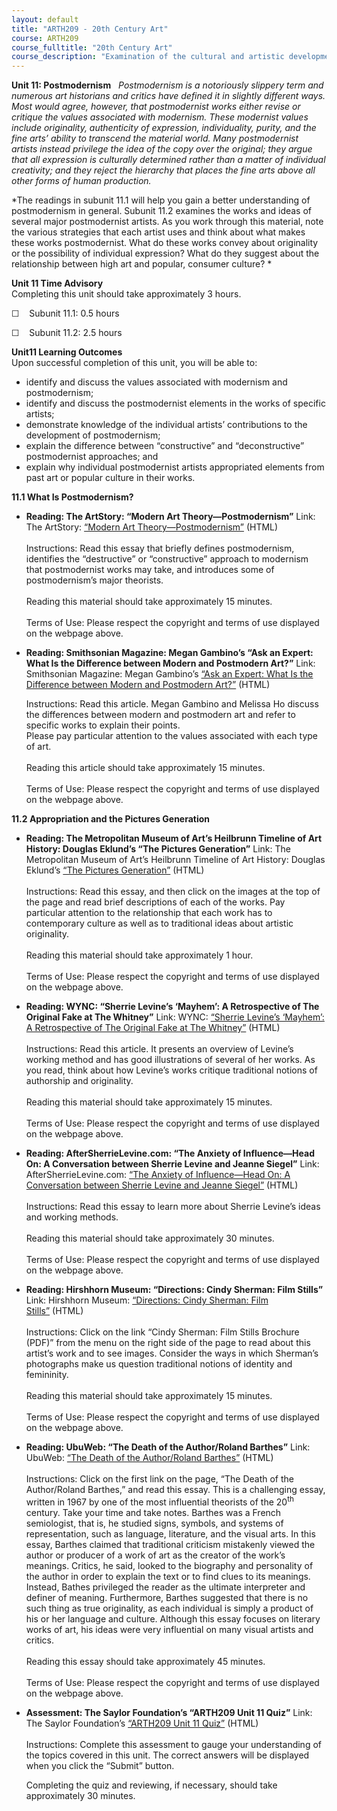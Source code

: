 ```yaml
---
layout: default
title: "ARTH209 - 20th Century Art"
course: ARTH209
course_fulltitle: "20th Century Art"
course_description: "Examination of the cultural and artistic developments of the twentieth century in Europe and the United States, surveying the artwork of Cubism, Fauvism, Futurism, Expressionism, Dadaism, Surrealism, Pop Art, and Op-Art, and Modern and Postmodern architecture."
---
```

**Unit 11: Postmodernism** <span id="11"></span> 
*Postmodernism is a notoriously slippery term and numerous art
historians and critics have defined it in slightly different ways. Most
would agree, however, that postmodernist works either revise or critique
the values associated with modernism. These modernist values include
originality, authenticity of expression, individuality, purity, and the
fine arts’ ability to transcend the material world. Many postmodernist
artists instead privilege the idea of the copy over the original; they
argue that all expression is culturally determined rather than a matter
of individual creativity; and they reject the hierarchy that places the
fine arts above all other forms of human production.*  
  

*The readings in subunit 11.1 will help you gain a better understanding
of postmodernism in general. Subunit 11.2 examines the works and ideas
of several major postmodernist artists. As you work through this
material, note the various strategies that each artist uses and think
about what makes these works postmodernist. What do these works convey
about originality or the possibility of individual expression? What do
they suggest about the relationship between high art and popular,
consumer culture? *

**Unit 11 Time Advisory**  
Completing this unit should take approximately 3 hours.  
  
 ☐    Subunit 11.1: 0.5 hours  
  
 ☐    Subunit 11.2: 2.5 hours

**Unit11 Learning Outcomes**  
Upon successful completion of this unit, you will be able to:
-   identify and discuss the values associated with modernism and
    postmodernism;
-   identify and discuss the postmodernist elements in the works of
    specific artists;
-   demonstrate knowledge of the individual artists’ contributions to
    the development of postmodernism;
-   explain the difference between “constructive” and “deconstructive”
    postmodernist approaches; and
-   explain why individual postmodernist artists appropriated elements
    from past art or popular culture in their works.

**11.1 What Is Postmodernism?** <span id="11.1"></span> 
-   **Reading: The ArtStory: “Modern Art Theory—Postmodernism”**
    Link: The ArtStory: [“Modern Art
    Theory—Postmodernism”](http://www.theartstory.org/section_theory_postmodernism.htm) (HTML)  
        
     Instructions: Read this essay that briefly defines postmodernism,
    identifies the “destructive” or “constructive” approach to modernism
    that postmodernist works may take, and introduces some of
    postmodernism’s major theorists.  
        
     Reading this material should take approximately 15 minutes.  
        
     Terms of Use: Please respect the copyright and terms of use
    displayed on the webpage above.

-   **Reading: Smithsonian Magazine: Megan Gambino’s “Ask an Expert:
    What Is the Difference between Modern and Postmodern Art?”**
    Link: Smithsonian Magazine: Megan Gambino’s [“Ask an Expert: What Is
    the Difference between Modern and Postmodern
    Art?”](http://www.smithsonianmag.com/arts-culture/Ask-an-Expert-What-is-the-difference-between-modern-and-postmodern-art.html) (HTML)  
      
     Instructions: Read this article. Megan Gambino and Melissa Ho
    discuss the differences between modern and postmodern art and refer
    to specific works to explain their points.  
     Please pay particular attention to the values associated with each
    type of art.  
        
     Reading this article should take approximately 15 minutes.  
        
     Terms of Use: Please respect the copyright and terms of use
    displayed on the webpage above.

**11.2 Appropriation and the Pictures Generation** <span
id="11.2"></span> 
-   **Reading: The Metropolitan Museum of Art’s Heilbrunn Timeline of
    Art History: Douglas Eklund’s “The Pictures Generation”**
    Link: The Metropolitan Museum of Art’s Heilbrunn Timeline of Art
    History: Douglas Eklund’s [“The Pictures
    Generation”](http://www.metmuseum.org/toah/hd/pcgn/hd_pcgn.htm) (HTML)  
        
     Instructions: Read this essay, and then click on the images at the
    top of the page and read brief descriptions of each of the works.
    Pay particular attention to the relationship that each work has to
    contemporary culture as well as to traditional ideas about artistic
    originality.  
        
     Reading this material should take approximately 1 hour.  
        
     Terms of Use: Please respect the copyright and terms of use
    displayed on the webpage above.

-   **Reading: WYNC: “Sherrie Levine’s ‘Mayhem’: A Retrospective of The
    Original Fake at The Whitney”**
    Link: WYNC: [“Sherrie Levine’s ‘Mayhem’: A Retrospective of The
    Original Fake at The
    Whitney”](http://www.wnyc.org/articles/features/2011/nov/10/sherrie-levines-mayhem-retrospective-original-fake-whitney/) (HTML)  
        
     Instructions: Read this article. It presents an overview of
    Levine’s working method and has good illustrations of several of her
    works. As you read, think about how Levine’s works critique
    traditional notions of authorship and originality.  
        
     Reading this material should take approximately 15 minutes.  
        
     Terms of Use: Please respect the copyright and terms of use
    displayed on the webpage above.

-   **Reading: AfterSherrieLevine.com: “The Anxiety of Influence—Head
    On: A Conversation between Sherrie Levine and Jeanne Siegel”**
    Link: AfterSherrieLevine.com: [“The Anxiety of Influence—Head On: A
    Conversation between Sherrie Levine and Jeanne
    Siegel”](http://www.aftersherrielevine.com/anxiety.html) (HTML)  
        
     Instructions: Read this essay to learn more about Sherrie Levine’s
    ideas and working methods.  
        
     Reading this material should take approximately 30 minutes.  
        
     Terms of Use: Please respect the copyright and terms of use
    displayed on the webpage above.

-   **Reading: Hirshhorn Museum: “Directions: Cindy Sherman: Film
    Stills”**
    Link: Hirshhorn Museum: [“Directions: Cindy Sherman: Film
    Stills”](http://www.hirshhorn.si.edu/collection/directions/#detail=/bio/directions-cindy-sherman-film-stills/&collection=directions) (HTML)  
        
     Instructions: Click on the link “Cindy Sherman: Film Stills
    Brochure (PDF)” from the menu on the right side of the page to read
    about this artist’s work and to see images. Consider the ways in
    which Sherman’s photographs make us question traditional notions of
    identity and femininity.  
        
     Reading this material should take approximately 15 minutes.  
        
     Terms of Use: Please respect the copyright and terms of use
    displayed on the webpage above.

-   **Reading: UbuWeb: “The Death of the Author/Roland Barthes”**
    Link: UbuWeb: [“The Death of the Author/Roland
    Barthes”](http://www.ubu.com/aspen/aspen5and6/threeEssays.html#barthes) (HTML)  
        
     Instructions: Click on the first link on the page, “The Death of
    the Author/Roland Barthes,” and read this essay. This is a
    challenging essay, written in 1967 by one of the most influential
    theorists of the 20<sup>th</sup> century. Take your time and take
    notes. Barthes was a French semiologist, that is, he studied signs,
    symbols, and systems of representation, such as language,
    literature, and the visual arts. In this essay, Barthes claimed that
    traditional criticism mistakenly viewed the author or producer of a
    work of art as the creator of the work’s meanings. Critics, he said,
    looked to the biography and personality of the author in order to
    explain the text or to find clues to its meanings. Instead, Bathes
    privileged the reader as the ultimate interpreter and definer of
    meaning. Furthermore, Barthes suggested that there is no such thing
    as true originality, as each individual is simply a product of his
    or her language and culture. Although this essay focuses on literary
    works of art, his ideas were very influential on many visual artists
    and critics.  
        
     Reading this essay should take approximately 45 minutes.  
        
     Terms of Use: Please respect the copyright and terms of use
    displayed on the webpage above.

-   **Assessment: The Saylor Foundation’s “ARTH209 Unit 11 Quiz”**
    Link: The Saylor Foundation’s [“ARTH209 Unit 11
    Quiz”](http://school.saylor.org/mod/quiz/view.php?id=1388) (HTML)  
        
     Instructions: Complete this assessment to gauge your understanding
    of the topics covered in this unit. The correct answers will be
    displayed when you click the “Submit” button.  
      
     Completing the quiz and reviewing, if necessary, should take
    approximately 30 minutes.


